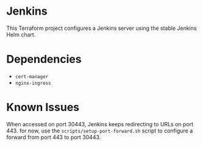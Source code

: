 Jenkins
=======
This Terraform project configures a Jenkins server using the stable Jenkins
Helm chart.

Dependencies
============
- `cert-manager`
- `nginx-ingress`

Known Issues
============
When accessed on port 30443, Jenkins keeps redirecting to URLs on port 443.
for now, use the `scripts/setup-port-forward.sh` script to configure a forward
from port 443 to port 30443.
